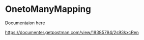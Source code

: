 # OnetoManyMapping
Documentaion here 

https://documenter.getpostman.com/view/18385794/2s93kxcRen



